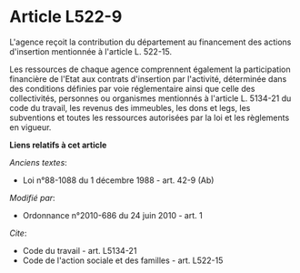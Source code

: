 # Article L522-9

L'agence reçoit la contribution du département au financement des actions d'insertion mentionnée à l'article L. 522-15. 

Les ressources de chaque agence comprennent également la participation financière de l'Etat aux contrats d'insertion par
l'activité, déterminée dans des conditions définies par voie réglementaire ainsi que celle des collectivités, personnes ou
organismes mentionnés à l'article L. 5134-21 du code du travail, les revenus des immeubles, les dons et legs, les subventions
et toutes les ressources autorisées par la loi et les règlements en vigueur.

**Liens relatifs à cet article**

_Anciens textes_:

  - Loi n°88-1088 du 1 décembre 1988 - art. 42-9 (Ab)

_Modifié par_:

  - Ordonnance n°2010-686 du 24 juin 2010 - art. 1

_Cite_:

  - Code du travail - art. L5134-21
  - Code de l'action sociale et des familles - art. L522-15
